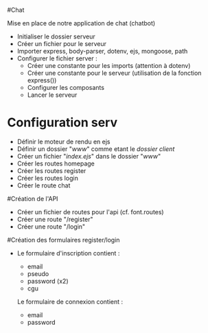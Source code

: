 #Chat

Mise en place de notre application de chat (chatbot)

- Initialiser le dossier serveur
- Créer un fichier pour le serveur
- Importer express, body-parser, dotenv, ejs, mongoose, path
- Configurer le fichier server : 
    - Créer une constante pour les imports (attention à dotenv)
    - Créer une constante pour le serveur (utilisation de la fonction express())
    - Configurer les composants
    - Lancer le serveur

# Configuration serv

- Définir le moteur de rendu en ejs
- Définir un dossier "_www_" comme etant le _dossier client_
- Créer un fichier "_index.ejs_" dans le dossier "_www_"
- Créer les routes homepage
- Créer les  routes register
- Créer les routes login
- Créer le route chat

#Création de l'API

- Créer un fichier de routes pour l'api (cf. font.routes)
- Créer une route "/register"
- Créer une route "/login"

#Création des formulaires register/login

- Le formulaire d'inscription contient :
    - email
    - pseudo
    - password (x2)
    - cgu

    Le formulaire de connexion contient :
    - email
    - password

